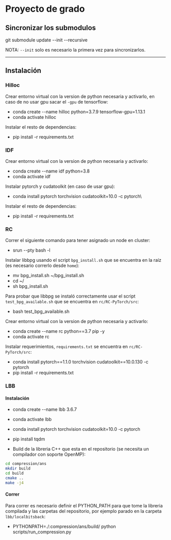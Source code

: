 # Proyecto de grado

## Sincronizar los submodulos

git submodule update --init --recursive

NOTA: `--init` solo es necesario la primera vez para sincronizarlos.

---
## Instalación

### Hilloc

Crear entorno virtual con la version de python necesaria y activarlo, en caso de no usar gpu sacar el `-gpu` de tensorflow:

* conda create --name hilloc python=3.7.9 tensorflow-gpu=1.13.1
* conda activate hilloc

Instalar el resto de dependencias:

* pip install -r requirements.txt

### IDF

Crear entorno virtual con la version de python necesaria y activarlo:

* conda create --name idf python=3.8
* conda activate idf

Instalar pytorch y cudatoolkit (en caso de usar gpu):

* conda install pytorch torchvision cudatoolkit=10.0 -c pytorch\

Instalar el resto de dependencias:

* pip install -r requirements.txt

### RC

Correr el siguiente comando para tener asignado un node en cluster:
* srun --pty bash -l

Instalar libbpg usando el script `bpg_install.sh` que se encuentra en la raíz (es necesario correrlo desde `home`):
* mv bpg_install.sh ~/bpg_install.sh
* cd ~/
* sh bpg_install.sh

Para probar que libbpg se instaló correctamente usar el script `test_bpg_available.sh` que se encuentra en `rc/RC-PyTorch/src`:
* bash test_bpg_available.sh

Crear entorno virtual con la version de python necesaria y activarlo:
* conda create --name rc python==3.7 pip -y
* conda activate rc

Instalar requerimientos, `requirements.txt` se encuentra en `rc/RC-PyTorch/src`:

* conda install pytorch==1.1.0 torchvision cudatoolkit==10.0.130 -c pytorch
* pip install -r requirements.txt


### LBB

#### Instalación

* conda create --name lbb 3.6.7
* conda activate lbb

* conda install pytorch torchvision cudatoolkit=10.0 -c pytorch
* pip install tqdm

* Build de la libreria C++ que esta en el repositorio (se necesita un compilador con soporte OpenMP):

```sh
cd compression/ans
mkdir build
cd build
cmake ..
make -j4
```

#### Correr

Para correr es necesario definir el PYTHON_PATH para que tome la libreria compilada y las carpetas del repositorio, por ejemplo parado en la carpeta `lbb/localbitsback`:

* PYTHONPATH=./:compression/ans/build/ python scripts/run_compression.py
